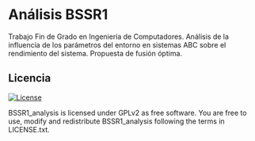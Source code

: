 # Análisis BSSR1

Trabajo Fin de Grado en Ingeniería de Computadores. Análisis de la influencia de los parámetros del entorno en sistemas ABC sobre el rendimiento del sistema. Propuesta de fusión óptima.

## Licencia

[![License](https://img.shields.io/github/license/elraro/EmailFinder.svg)](https://github.com/elraro/BSSR1_analysis/blob/master/LICENSE.txt)

BSSR1_analysis is licensed under GPLv2 as free software. You are free to use, modify and redistribute BSSR1_analysis following the terms in LICENSE.txt.

